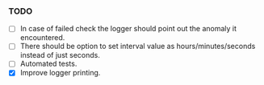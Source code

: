 ### TODO

- [ ] In case of failed check the logger should point out the anomaly it encountered. 
- [ ] There should be option to set interval value as hours/minutes/seconds instead of just seconds. 
- [ ] Automated tests.
- [x] Improve logger printing.
